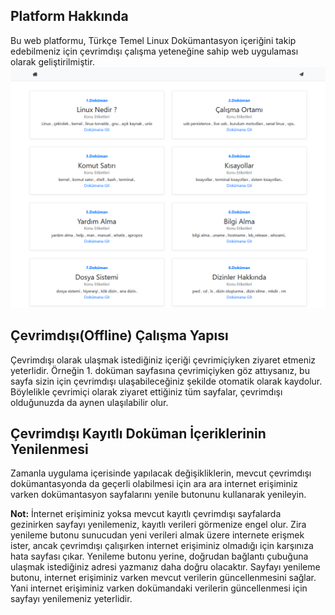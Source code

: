 Platform Hakkında
-
Bu web platformu, Türkçe Temel Linux Dokümantasyon içeriğini takip edebilmeniz için çevrimdışı çalışma yeteneğine sahip web uygulaması olarak geliştirilmiştir.
![](https://raw.githubusercontent.com/Linux-Dersleri/linux-dersleri.github.io/master/img/menu/app.png)

Çevrimdışı(Offline) Çalışma Yapısı 
-
Çevrimdışı olarak ulaşmak istediğiniz içeriği çevrimiçiyken ziyaret etmeniz yeterlidir. Örneğin 1. doküman sayfasına çevrimiçiyken göz attıysanız, bu sayfa sizin için çevrimdışı ulaşabileceğiniz şekilde otomatik olarak kaydolur. Böylelikle çevrimiçi olarak ziyaret ettiğiniz tüm sayfalar, çevrimdışı olduğunuzda da aynen ulaşılabilir olur.

Çevrimdışı Kayıtlı Doküman İçeriklerinin Yenilenmesi
-

Zamanla uygulama içerisinde yapılacak değişikliklerin, mevcut çevrimdışı dokümantasyonda da geçerli olabilmesi için ara ara internet erişiminiz varken dokümantasyon sayfalarını yenile butonunu kullanarak yenileyin.

**Not:** İnternet erişiminiz yoksa mevcut kayıtlı çevrimdışı sayfalarda gezinirken sayfayı yenilemeniz, kayıtlı verileri görmenize engel olur.  Zira yenileme butonu sunucudan yeni verileri almak üzere internete erişmek ister, ancak çevrimdışı çalışırken internet erişiminiz olmadığı için karşınıza hata sayfası çıkar. Yenileme butonu yerine, doğrudan bağlantı çubuğuna ulaşmak istediğiniz adresi yazmanız daha doğru olacaktır. Sayfayı yenileme butonu, internet erişiminiz varken mevcut verilerin güncellenmesini sağlar. Yani internet erişiminiz varken dokümandaki verilerin güncellenmesi için sayfayı yenilemeniz yeterlidir.
